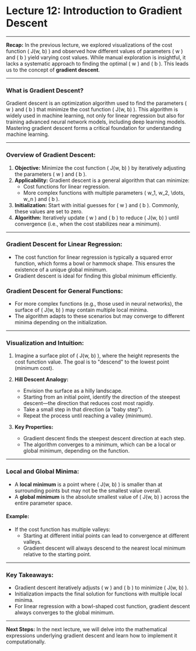 # Lecture 12: Introduction to Gradient Descent

---

**Recap:**
In the previous lecture, we explored visualizations of the cost function \( J(w, b) \) and observed how different values of parameters \( w \) and \( b \) yield varying cost values. While manual exploration is insightful, it lacks a systematic approach to finding the optimal \( w \) and \( b \). This leads us to the concept of **gradient descent**.

---

### **What is Gradient Descent?**
Gradient descent is an optimization algorithm used to find the parameters \( w \) and \( b \) that minimize the cost function \( J(w, b) \). This algorithm is widely used in machine learning, not only for linear regression but also for training advanced neural network models, including deep learning models. Mastering gradient descent forms a critical foundation for understanding machine learning.

---

### **Overview of Gradient Descent:**
1. **Objective:** Minimize the cost function \( J(w, b) \) by iteratively adjusting the parameters \( w \) and \( b \).
2. **Applicability:** Gradient descent is a general algorithm that can minimize:
   - Cost functions for linear regression.
   - More complex functions with multiple parameters \( w_1, w_2, \dots, w_n \) and \( b \).
3. **Initialization:** Start with initial guesses for \( w \) and \( b \). Commonly, these values are set to zero.
4. **Algorithm:** Iteratively update \( w \) and \( b \) to reduce \( J(w, b) \) until convergence (i.e., when the cost stabilizes near a minimum).

---

### **Gradient Descent for Linear Regression:**
- The cost function for linear regression is typically a squared error function, which forms a bowl or hammock shape. This ensures the existence of a unique global minimum.
- Gradient descent is ideal for finding this global minimum efficiently.

### **Gradient Descent for General Functions:**
- For more complex functions (e.g., those used in neural networks), the surface of \( J(w, b) \) may contain multiple local minima.
- The algorithm adapts to these scenarios but may converge to different minima depending on the initialization.

---

### **Visualization and Intuition:**
1. Imagine a surface plot of \( J(w, b) \), where the height represents the cost function value. The goal is to "descend" to the lowest point (minimum cost).
2. **Hill Descent Analogy:**
   - Envision the surface as a hilly landscape.
   - Starting from an initial point, identify the direction of the steepest descent—the direction that reduces cost most rapidly.
   - Take a small step in that direction (a "baby step").
   - Repeat the process until reaching a valley (minimum).

3. **Key Properties:**
   - Gradient descent finds the steepest descent direction at each step.
   - The algorithm converges to a minimum, which can be a local or global minimum, depending on the function.

---

### **Local and Global Minima:**
- A **local minimum** is a point where \( J(w, b) \) is smaller than at surrounding points but may not be the smallest value overall.
- A **global minimum** is the absolute smallest value of \( J(w, b) \) across the entire parameter space.

#### Example:
- If the cost function has multiple valleys:
  - Starting at different initial points can lead to convergence at different valleys.
  - Gradient descent will always descend to the nearest local minimum relative to the starting point.

---

### **Key Takeaways:**
- Gradient descent iteratively adjusts \( w \) and \( b \) to minimize \( J(w, b) \).
- Initialization impacts the final solution for functions with multiple local minima.
- For linear regression with a bowl-shaped cost function, gradient descent always converges to the global minimum.

---

**Next Steps:**
In the next lecture, we will delve into the mathematical expressions underlying gradient descent and learn how to implement it computationally.

